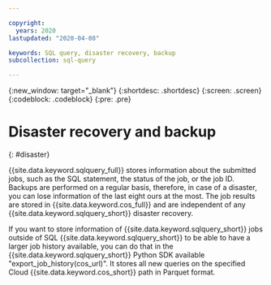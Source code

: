 ```yaml
---

copyright:
  years: 2020
lastupdated: "2020-04-08"

keywords: SQL query, disaster recovery, backup
subcollection: sql-query

---
```


{:new_window: target="_blank"}
{:shortdesc: .shortdesc}
{:screen: .screen}
{:codeblock: .codeblock}
{:pre: .pre}

# Disaster recovery and backup
{: #disaster}

{{site.data.keyword.sqlquery_full}} stores information about the submitted jobs, such as the SQL statement, the status of the job, or 
the job ID. Backups are performed on a regular basis, therefore, in case of a disaster, you can lose information of the last eight ours at the most. The job results are stored in {{site.data.keyword.cos_full}} and are independent of any {{site.data.keyword.sqlquery_short}} disaster recovery.

If you want to store information of {{site.data.keyword.sqlquery_short}} jobs outside of SQL {{site.data.keyword.sqlquery_short}} to be able to have a larger job history available, you can do that in the {{site.data.keyword.sqlquery_short}} Python SDK available "export_job_history(cos_url)". It stores all new queries on the specified Cloud {{site.data.keyword.cos_short}} path in Parquet format.

